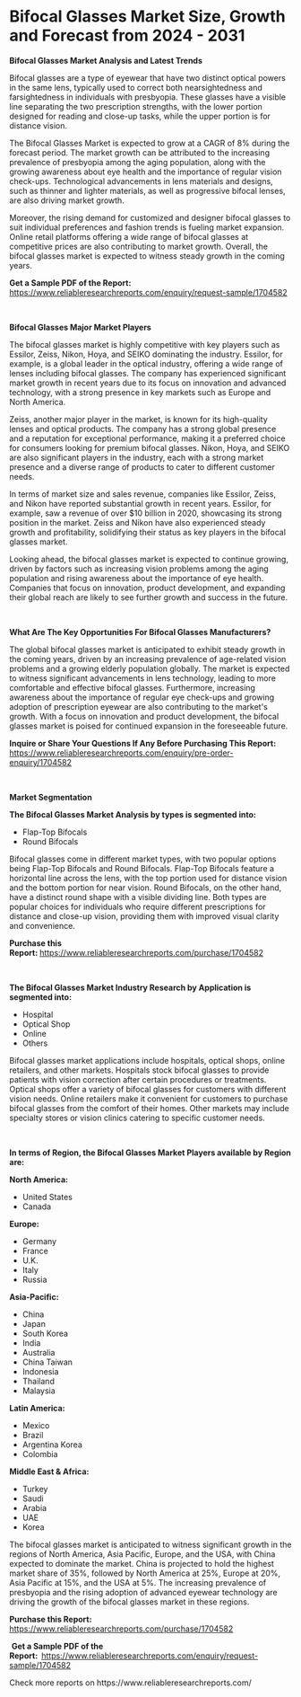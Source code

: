 <p><h1>Bifocal Glasses Market Size, Growth and Forecast from 2024 - 2031</h1></p><p><strong>Bifocal Glasses Market Analysis and Latest Trends</strong></p>
<p><p>Bifocal glasses are a type of eyewear that have two distinct optical powers in the same lens, typically used to correct both nearsightedness and farsightedness in individuals with presbyopia. These glasses have a visible line separating the two prescription strengths, with the lower portion designed for reading and close-up tasks, while the upper portion is for distance vision.</p><p>The Bifocal Glasses Market is expected to grow at a CAGR of 8% during the forecast period. The market growth can be attributed to the increasing prevalence of presbyopia among the aging population, along with the growing awareness about eye health and the importance of regular vision check-ups. Technological advancements in lens materials and designs, such as thinner and lighter materials, as well as progressive bifocal lenses, are also driving market growth.</p><p>Moreover, the rising demand for customized and designer bifocal glasses to suit individual preferences and fashion trends is fueling market expansion. Online retail platforms offering a wide range of bifocal glasses at competitive prices are also contributing to market growth. Overall, the bifocal glasses market is expected to witness steady growth in the coming years.</p></p>
<p><strong>Get a Sample PDF of the Report:&nbsp;</strong> <a href="https://www.reliableresearchreports.com/enquiry/request-sample/1704582">https://www.reliableresearchreports.com/enquiry/request-sample/1704582</a></p>
<p>&nbsp;</p>
<p><strong>Bifocal Glasses Major Market Players</strong></p>
<p><p>The bifocal glasses market is highly competitive with key players such as Essilor, Zeiss, Nikon, Hoya, and SEIKO dominating the industry. Essilor, for example, is a global leader in the optical industry, offering a wide range of lenses including bifocal glasses. The company has experienced significant market growth in recent years due to its focus on innovation and advanced technology, with a strong presence in key markets such as Europe and North America.</p><p>Zeiss, another major player in the market, is known for its high-quality lenses and optical products. The company has a strong global presence and a reputation for exceptional performance, making it a preferred choice for consumers looking for premium bifocal glasses. Nikon, Hoya, and SEIKO are also significant players in the industry, each with a strong market presence and a diverse range of products to cater to different customer needs.</p><p>In terms of market size and sales revenue, companies like Essilor, Zeiss, and Nikon have reported substantial growth in recent years. Essilor, for example, saw a revenue of over $10 billion in 2020, showcasing its strong position in the market. Zeiss and Nikon have also experienced steady growth and profitability, solidifying their status as key players in the bifocal glasses market.</p><p>Looking ahead, the bifocal glasses market is expected to continue growing, driven by factors such as increasing vision problems among the aging population and rising awareness about the importance of eye health. Companies that focus on innovation, product development, and expanding their global reach are likely to see further growth and success in the future.</p></p>
<p>&nbsp;</p>
<p><strong>What Are The Key Opportunities For Bifocal Glasses Manufacturers?</strong></p>
<p><p>The global bifocal glasses market is anticipated to exhibit steady growth in the coming years, driven by an increasing prevalence of age-related vision problems and a growing elderly population globally. The market is expected to witness significant advancements in lens technology, leading to more comfortable and effective bifocal glasses. Furthermore, increasing awareness about the importance of regular eye check-ups and growing adoption of prescription eyewear are also contributing to the market's growth. With a focus on innovation and product development, the bifocal glasses market is poised for continued expansion in the foreseeable future.</p></p>
<p><strong>Inquire or Share Your Questions If Any Before Purchasing This Report:</strong> <a href="https://www.reliableresearchreports.com/enquiry/pre-order-enquiry/1704582">https://www.reliableresearchreports.com/enquiry/pre-order-enquiry/1704582</a></p>
<p>&nbsp;</p>
<p><strong>Market Segmentation</strong></p>
<p><strong>The Bifocal Glasses Market Analysis by types is segmented into:</strong></p>
<p><ul><li>Flap-Top Bifocals</li><li>Round Bifocals</li></ul></p>
<p><p>Bifocal glasses come in different market types, with two popular options being Flap-Top Bifocals and Round Bifocals. Flap-Top Bifocals feature a horizontal line across the lens, with the top portion used for distance vision and the bottom portion for near vision. Round Bifocals, on the other hand, have a distinct round shape with a visible dividing line. Both types are popular choices for individuals who require different prescriptions for distance and close-up vision, providing them with improved visual clarity and convenience.</p></p>
<p><strong>Purchase this Report:&nbsp;</strong><a href="https://www.reliableresearchreports.com/purchase/1704582">https://www.reliableresearchreports.com/purchase/1704582</a></p>
<p>&nbsp;</p>
<p><strong>The Bifocal Glasses Market Industry Research by Application is segmented into:</strong></p>
<p><ul><li>Hospital</li><li>Optical Shop</li><li>Online</li><li>Others</li></ul></p>
<p><p>Bifocal glasses market applications include hospitals, optical shops, online retailers, and other markets. Hospitals stock bifocal glasses to provide patients with vision correction after certain procedures or treatments. Optical shops offer a variety of bifocal glasses for customers with different vision needs. Online retailers make it convenient for customers to purchase bifocal glasses from the comfort of their homes. Other markets may include specialty stores or vision clinics catering to specific customer needs.</p></p>
<p>&nbsp;</p>
<p><strong>In terms of Region, the Bifocal Glasses Market Players available by Region are:</strong></p>
<p>
    <p> <strong> North America: </strong>
        <ul>
            <li>United States</li>
            <li>Canada</li>
        </ul>
        </p> 
    <p> <strong> Europe: </strong>
        <ul>
            <li>Germany</li>
            <li>France</li>
            <li>U.K.</li>
            <li>Italy</li>
            <li>Russia</li>
        </ul>
        </p> 
    <p> <strong> Asia-Pacific: </strong>
        <ul>
            <li>China</li>
            <li>Japan</li>
            <li>South Korea</li>
            <li>India</li>
            <li>Australia</li>
            <li>China Taiwan</li>
            <li>Indonesia</li>
            <li>Thailand</li>
            <li>Malaysia</li>
        </ul>
        </p> 
    <p> <strong> Latin America: </strong>
        <ul>
            <li>Mexico</li>
            <li>Brazil</li>
            <li>Argentina Korea</li>
            <li>Colombia</li>
        </ul>
        </p> 
    <p> <strong> Middle East & Africa: </strong>
        <ul>
            <li>Turkey</li>
            <li>Saudi</li>
            <li>Arabia</li>
            <li>UAE</li>
            <li>Korea</li>
        </ul>
    </p>
    </p>
<p><p>The bifocal glasses market is anticipated to witness significant growth in the regions of North America, Asia Pacific, Europe, and the USA, with China expected to dominate the market. China is projected to hold the highest market share of 35%, followed by North America at 25%, Europe at 20%, Asia Pacific at 15%, and the USA at 5%. The increasing prevalence of presbyopia and the rising adoption of advanced eyewear technology are driving the growth of the bifocal glasses market in these regions.</p></p>
<p><strong>Purchase this Report: </strong><a href="https://www.reliableresearchreports.com/purchase/1704582">https://www.reliableresearchreports.com/purchase/1704582</a></p>
<p>&nbsp;<strong>Get a Sample PDF of the Report:&nbsp;&nbsp;</strong><a href="https://www.reliableresearchreports.com/enquiry/request-sample/1704582">https://www.reliableresearchreports.com/enquiry/request-sample/1704582</a></p>
<p><strong></strong></p>
<p>Check more reports on https://www.reliableresearchreports.com/</p>
